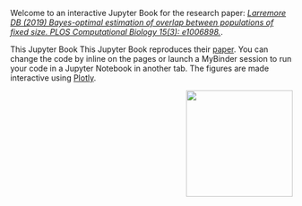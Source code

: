 Welcome to an interactive Jupyter Book for the research paper: [_Larremore DB (2019) Bayes-optimal estimation of overlap between populations of fixed size. PLOS Computational Biology 15(3): e1006898._](https://journals.plos.org/ploscompbiol/article?id=10.1371/journal.pcbi.1006898).


This Jupyter Book This Jupyter Book reproduces their [paper](https://github.com/dblarremore/BayesianRepertoireOverlap/). You can change the code by inline on the pages or launch a MyBinder session to run your code in a Jupyter Notebook in another tab. The figures are made interactive using [Plotly](https://plotly.com).


<img src="images/plos.png" style="width:190px;height:auto;"  align="right">